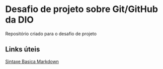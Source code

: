# Desafio de projeto sobre Git/GitHub da DIO
Repositório criado para o desafio de projeto


## Links úteis
[Sintaxe Basica Markdown](https://www.markdownguide.org/)
